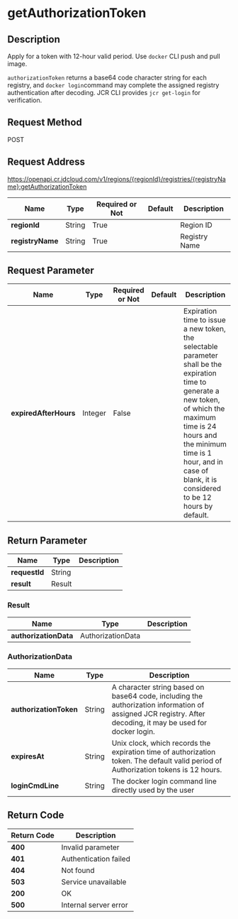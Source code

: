 # getAuthorizationToken


## Description
<p>Apply for a token with 12-hour valid period. Use <code>docker</code> CLI push and pull image.</p>
<p><code>authorizationToken</code> returns a base64 code character string for each registry, and <code>docker login</code>command
may complete the assigned registry authentication after decoding. JCR CLI provides <code>jcr get-login</code> for verification.</p>


## Request Method
POST

## Request Address
https://openapi.cr.jdcloud.com/v1/regions/{regionId}/registries/{registryName}:getAuthorizationToken

|Name|Type|Required or Not|Default|Description|
|---|---|---|---|---|
|**regionId**|String|True| |Region ID|
|**registryName**|String|True| |Registry Name|

## Request Parameter
|Name|Type|Required or Not|Default|Description|
|---|---|---|---|---|
|**expiredAfterHours**|Integer|False| |Expiration time to issue a new token, the selectable parameter shall be the expiration time to generate a new token, of which the maximum time is 24 hours and the minimum time is 1 hour, and in case of blank, it is considered to be 12 hours by default. <br>|


## Return Parameter
|Name|Type|Description|
|---|---|---|
|**requestId**|String| |
|**result**|Result| |

### Result
|Name|Type|Description|
|---|---|---|
|**authorizationData**|AuthorizationData| |
### AuthorizationData
|Name|Type|Description|
|---|---|---|
|**authorizationToken**|String|A character string based on base64 code, including the authorization information of assigned JCR registry. After decoding, it may be used for docker login.|
|**expiresAt**|String|Unix clock, which records the expiration time of authorization token. The default valid period of Authorization tokens is 12 hours.|
|**loginCmdLine**|String|The docker login command line directly used by the user|

## Return Code
|Return Code|Description|
|---|---|
|**400**|Invalid parameter|
|**401**|Authentication failed|
|**404**|Not found|
|**503**|Service unavailable|
|**200**|OK|
|**500**|Internal server error|
